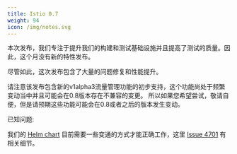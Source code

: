 ```yaml
---
title: Istio 0.7
weight: 94
icon: /img/notes.svg
---
```


本次发布，我们专注于提升我们的构建和测试基础设施并且提高了测试的质量。因此，这个月没有新的特性发布。

尽管如此，这次发布包含了大量的问题修复和性能提升。

请注意该发布包含新的v1alpha3流量管理功能的初步支持，这个功能尚处于频繁变动当中并且可能会在0.8版本存在不兼容的变更。
所以如果您希望尝试，敬请自便，但是请预期这些功能可能会在0.8或者之后的版本发生变动。

已知问题:

我们的 [Helm chart](/zh/docs/setup/kubernetes/helm-install/)
目前需要一些变通的方式才能正确工作，这里 [Issue 4701](https://github.com/istio/istio/issues/4701) 有相关细节。

